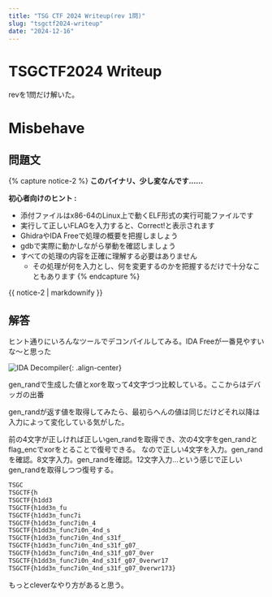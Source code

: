 ```yaml
---
title: "TSG CTF 2024 Writeup(rev 1問)"
slug: "tsgctf2024-writeup"
date: "2024-12-16"
---
```


# TSGCTF2024 Writeup
revを1問だけ解いた。
# Misbehave
## 問題文

{% capture notice-2 %}
**このバイナリ、少し変なんです……**

**初心者向けのヒント :**
- 添付ファイルはx86-64のLinux上で動くELF形式の実行可能ファイルです
- 実行して正しいFLAGを入力すると、Correct!と表示されます
- GhidraやIDA Freeで処理の概要を把握しましょう
- gdbで実際に動かしながら挙動を確認しましょう
- すべての処理の内容を正確に理解する必要はありません
    - その処理が何を入力とし、何を変更するのかを把握するだけで十分なこともあります
{% endcapture %}

<div class="notice">{{ notice-2 | markdownify }}</div>

## 解答
ヒント通りにいろんなツールでデコンパイルしてみる。IDA Freeが一番見やすいな～と思った

![IDA Decompiler](/blog/assets/images/2024-12-14-192113.png){: .align-center}

gen_randで生成した値とxorを取って4文字づつ比較している。ここからはデバッガの出番

gen_randが返す値を取得してみたら、最初らへんの値は同じだけどそれ以降は入力によって変化している気がした。

前の4文字が正しければ正しいgen_randを取得でき、次の4文字をgen_randとflag_encでxorをとることで復号できる。
なので正しい4文字を入力。gen_randを確認。8文字入力。gen_randを確認。12文字入力...という感じで正しいgen_randを取得しつつ復号する。
```bash
TSGC
TSGCTF{h
TSGCTF{h1dd3
TSGCTF{h1dd3n_fu
TSGCTF{h1dd3n_func7i
TSGCTF{h1dd3n_func7i0n_4
TSGCTF{h1dd3n_func7i0n_4nd_s
TSGCTF{h1dd3n_func7i0n_4nd_s31f_
TSGCTF{h1dd3n_func7i0n_4nd_s31f_g07_
TSGCTF{h1dd3n_func7i0n_4nd_s31f_g07_0ver
TSGCTF{h1dd3n_func7i0n_4nd_s31f_g07_0verwr17
TSGCTF{h1dd3n_func7i0n_4nd_s31f_g07_0verwr173}
```
もっとcleverなやり方があると思う。